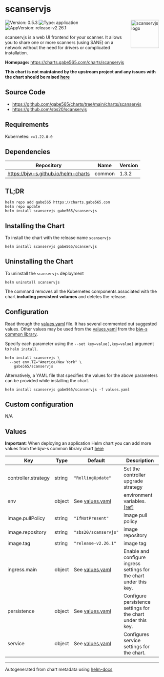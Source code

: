 # scanservjs

<img src="https://raw.githubusercontent.com/sbs20/scanservjs/d28627ebec5cec6d30475a43bd101cc9c5e0961a/packages/client/src/icons/android-chrome-192x192.png" align="right" width="92" alt="scanservjs logo">

![Version: 0.5.3](https://img.shields.io/badge/Version-0.5.3-informational?style=flat)
![Type: application](https://img.shields.io/badge/Type-application-informational?style=flat)
![AppVersion: release-v2.26.1](https://img.shields.io/badge/AppVersion-release--v2.26.1-informational?style=flat)

scanservjs is a web UI frontend for your scanner. It allows you to share one or more scanners (using SANE) on a network without the need for drivers or complicated installation.

**Homepage:** <https://charts.gabe565.com/charts/scanservjs>

**This chart is not maintained by the upstream project and any issues with the chart should be raised [here](https://github.com/gabe565/charts/issues/new)**

## Source Code

* <https://github.com/gabe565/charts/tree/main/charts/scanservjs>
* <https://github.com/sbs20/scanservjs>

## Requirements

Kubernetes: `>=1.22.0-0`

## Dependencies

| Repository | Name | Version |
|------------|------|---------|
| <https://bjw-s.github.io/helm-charts> | common | 1.3.2 |

## TL;DR

```console
helm repo add gabe565 https://charts.gabe565.com
helm repo update
helm install scanservjs gabe565/scanservjs
```

## Installing the Chart

To install the chart with the release name `scanservjs`

```console
helm install scanservjs gabe565/scanservjs
```

## Uninstalling the Chart

To uninstall the `scanservjs` deployment

```console
helm uninstall scanservjs
```

The command removes all the Kubernetes components associated with the chart **including persistent volumes** and deletes the release.

## Configuration

Read through the [values.yaml](./values.yaml) file. It has several commented out suggested values.
Other values may be used from the [values.yaml](https://github.com/bjw-s/helm-charts/tree/main/charts/library/common/values.yaml) from the [bjw-s common library](https://github.com/bjw-s/helm-charts/tree/main/charts/library/common).

Specify each parameter using the `--set key=value[,key=value]` argument to `helm install`.

```console
helm install scanservjs \
  --set env.TZ="America/New York" \
    gabe565/scanservjs
```

Alternatively, a YAML file that specifies the values for the above parameters can be provided while installing the chart.

```console
helm install scanservjs gabe565/scanservjs -f values.yaml
```

## Custom configuration

N/A

## Values

**Important**: When deploying an application Helm chart you can add more values from the bjw-s common library chart [here](https://github.com/bjw-s/helm-charts/tree/main/charts/library/common)

| Key | Type | Default | Description |
|-----|------|---------|-------------|
| controller.strategy | string | `"RollingUpdate"` | Set the controller upgrade strategy |
| env | object | See [values.yaml](./values.yaml) | environment variables. [[ref]](https://github.com/sbs20/scanservjs/blob/master/docs/docker.md#environment-variables) |
| image.pullPolicy | string | `"IfNotPresent"` | image pull policy |
| image.repository | string | `"sbs20/scanservjs"` | image repository |
| image.tag | string | `"release-v2.26.1"` | image tag |
| ingress.main | object | See [values.yaml](./values.yaml) | Enable and configure ingress settings for the chart under this key. |
| persistence | object | See [values.yaml](./values.yaml) | Configure persistence settings for the chart under this key. |
| service | object | See [values.yaml](./values.yaml) | Configures service settings for the chart. |

---
Autogenerated from chart metadata using [helm-docs](https://github.com/norwoodj/helm-docs)
